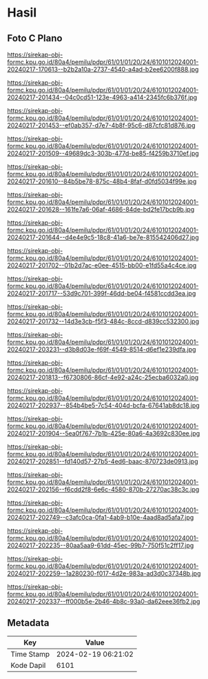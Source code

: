 # Hasil

## Foto C Plano

https://sirekap-obj-formc.kpu.go.id/80a4/pemilu/pdpr/61/01/01/20/24/6101012024001-20240217-170613--b2b2a10a-2737-4540-a4ad-b2ee6200f888.jpg

https://sirekap-obj-formc.kpu.go.id/80a4/pemilu/pdpr/61/01/01/20/24/6101012024001-20240217-201434--04c0cd51-123e-4963-a414-2345fc6b376f.jpg

https://sirekap-obj-formc.kpu.go.id/80a4/pemilu/pdpr/61/01/01/20/24/6101012024001-20240217-201453--ef0ab357-d7e7-4b8f-95c6-d87cfc81d876.jpg

https://sirekap-obj-formc.kpu.go.id/80a4/pemilu/pdpr/61/01/01/20/24/6101012024001-20240217-201509--49689dc3-303b-477d-be85-f4259b3710ef.jpg

https://sirekap-obj-formc.kpu.go.id/80a4/pemilu/pdpr/61/01/01/20/24/6101012024001-20240217-201610--84b5be78-875c-48b4-8faf-d0fd5034f99e.jpg

https://sirekap-obj-formc.kpu.go.id/80a4/pemilu/pdpr/61/01/01/20/24/6101012024001-20240217-201628--161fe7a6-06af-4686-84de-bd2fe17bcb9b.jpg

https://sirekap-obj-formc.kpu.go.id/80a4/pemilu/pdpr/61/01/01/20/24/6101012024001-20240217-201644--d4e4e9c5-18c8-41a6-be7e-815542406d27.jpg

https://sirekap-obj-formc.kpu.go.id/80a4/pemilu/pdpr/61/01/01/20/24/6101012024001-20240217-201702--01b2d7ac-e0ee-4515-bb00-e1fd55a4c4ce.jpg

https://sirekap-obj-formc.kpu.go.id/80a4/pemilu/pdpr/61/01/01/20/24/6101012024001-20240217-201717--53d9c701-399f-46dd-be04-f4581ccdd3ea.jpg

https://sirekap-obj-formc.kpu.go.id/80a4/pemilu/pdpr/61/01/01/20/24/6101012024001-20240217-201732--14d3e3cb-f5f3-484c-8ccd-d839cc532300.jpg

https://sirekap-obj-formc.kpu.go.id/80a4/pemilu/pdpr/61/01/01/20/24/6101012024001-20240217-203231--d3b8d03e-f69f-4549-8514-d6ef1e239dfa.jpg

https://sirekap-obj-formc.kpu.go.id/80a4/pemilu/pdpr/61/01/01/20/24/6101012024001-20240217-201813--f6730806-86cf-4e92-a24c-25ecba6032a0.jpg

https://sirekap-obj-formc.kpu.go.id/80a4/pemilu/pdpr/61/01/01/20/24/6101012024001-20240217-202937--854b4be5-7c54-404d-bcfa-67641ab8dc18.jpg

https://sirekap-obj-formc.kpu.go.id/80a4/pemilu/pdpr/61/01/01/20/24/6101012024001-20240217-201904--5ea0f767-7b1b-425e-80a6-4a3692c830ee.jpg

https://sirekap-obj-formc.kpu.go.id/80a4/pemilu/pdpr/61/01/01/20/24/6101012024001-20240217-202851--fd140d57-27b5-4ed6-baac-870723de0913.jpg

https://sirekap-obj-formc.kpu.go.id/80a4/pemilu/pdpr/61/01/01/20/24/6101012024001-20240217-202156--f6cdd2f8-6e6c-4580-870b-27270ac38c3c.jpg

https://sirekap-obj-formc.kpu.go.id/80a4/pemilu/pdpr/61/01/01/20/24/6101012024001-20240217-202749--c3afc0ca-0fa1-4ab9-b10e-4aad8ad5afa7.jpg

https://sirekap-obj-formc.kpu.go.id/80a4/pemilu/pdpr/61/01/01/20/24/6101012024001-20240217-202235--80aa5aa9-61dd-45ec-99b7-750f51c2ff17.jpg

https://sirekap-obj-formc.kpu.go.id/80a4/pemilu/pdpr/61/01/01/20/24/6101012024001-20240217-202259--1a280230-f017-4d2e-983a-ad3d0c37348b.jpg

https://sirekap-obj-formc.kpu.go.id/80a4/pemilu/pdpr/61/01/01/20/24/6101012024001-20240217-202337--ff000b5e-2b46-4b8c-93a0-da62eee36fb2.jpg


## Metadata

| Key        | Value               |
| ---------- | ------------------- |
| Time Stamp | 2024-02-19 06:21:02 |
| Kode Dapil | 6101                |



